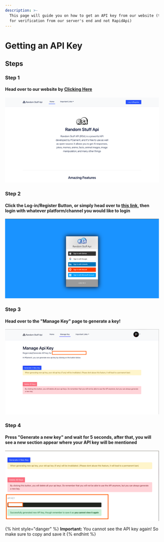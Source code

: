 ```yaml
---
description: >-
  This page will guide you on how to get an API key from our website (to be used
  for verification from our server's end and not RapidApi)
---
```


# Getting an API Key

## Steps

### Step 1

#### Head over to our website by [Clicking Here](https://api.pgamerx.com)

![](<../.gitbook/assets/Screenshot 2022-02-18 at 11.01.11 AM.png>)

### Step 2&#x20;

#### Click the Log-in/Register Button, or simply head over to [this link](https://api.pgamerx.com/register), then login with whatever platform/channel you would like to login &#x20;

![](<../.gitbook/assets/Screenshot 2022-02-18 at 6.32.03 PM.png>)

### Step 3

#### Head over to the "Manage Key" page to generate a key!

![](<../.gitbook/assets/Screenshot 2022-02-18 at 6.33.25 PM.png>)

### Step 4

#### Press "Generate a new key" and wait for 5 seconds, after that, you will see a new section appear where your API key will be mentioned

![](<../.gitbook/assets/Screenshot 2022-02-18 at 6.35.23 PM.png>)

{% hint style="danger" %}
**Important:** You cannot see the API key again! So make sure to copy and save it
{% endhint %}
